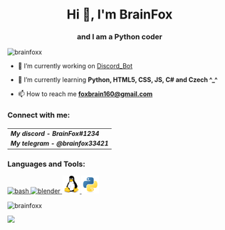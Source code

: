 <h1 align="center">Hi 👋, I'm BrainFox</h1>
<h3 align="center">and I am a Python coder</h3>

<p align="left"> <img src="https://komarev.com/ghpvc/?username=brainfoxx&label=Profile%20views&color=0e75b6&style=flat" alt="brainfoxx" /> </p>



- 🔭 I’m currently working on [Discord_Bot](https://github.com/BrainFoxx/discordbot)

- 🌱 I’m currently learning **Python, HTML5, CSS, JS, C# and Czech ^_^**

- 📫 How to reach me **foxbrain160@gmail.com**

<h3 align="left">Connect with me:</h3>
<h5>
 <table>
  <tr>
    <td>My discord - BrainFox#1234</td>
  </tr>
  <tr>
    <td>My telegram - @brainfox33421</td>
  </tr>
</table> 
</h5>
<p align="left">
</p>

<h3 align="left">Languages and Tools:</h3>
<p align="left"> <a href="https://www.gnu.org/software/bash/" target="_blank" rel="noreferrer"> <img src="https://www.vectorlogo.zone/logos/gnu_bash/gnu_bash-icon.svg" alt="bash" width="40" height="40"/> </a> <a href="https://www.blender.org/" target="_blank" rel="noreferrer"> <img src="https://download.blender.org/branding/community/blender_community_badge_white.svg" alt="blender" width="40" height="40"/> </a> <a href="https://www.linux.org/" target="_blank" rel="noreferrer"> <img src="https://raw.githubusercontent.com/devicons/devicon/master/icons/linux/linux-original.svg" alt="linux" width="40" height="40"/> </a> <a href="https://www.python.org" target="_blank" rel="noreferrer"> <img src="https://raw.githubusercontent.com/devicons/devicon/master/icons/python/python-original.svg" alt="python" width="40" height="40"/> </a> </p>

<p><img align="center" src="https://github-readme-streak-stats.herokuapp.com/?user=brainfoxx&theme=dark" alt="brainfoxx" /></p>
<img src="https://discord.c99.nl/widget/theme-3/862301790430429214.png"/>
